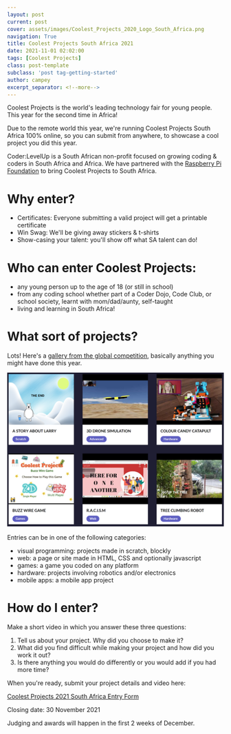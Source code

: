 ```yaml
---
layout: post
current: post
cover: assets/images/Coolest_Projects_2020_Logo_South_Africa.png
navigation: True
title: Coolest Projects South Africa 2021
date: 2021-11-01 02:02:00
tags: [Coolest Projects]
class: post-template
subclass: 'post tag-getting-started'
author: campey
excerpt_separator: <!--more-->
---
```


Coolest Projects is the world's leading technology fair for young people. This year for the second time in Africa!

Due to the remote world this year, we're running Coolest Projects South Africa 100% online, so you can submit from anywhere, to showcase a cool project you did this year.

<!--more-->

Coder:LevelUp is a South African non-profit focused on growing coding & coders in South Africa and Africa. We have partnered with the [Raspberry Pi Foundation](https://www.raspberrypi.org/) to bring Coolest Projects to South Africa. 

# Why enter?
 * Certificates: Everyone submitting a valid project will get a printable certificate
 * Win Swag: We'll be giving away stickers & t-shirts
 * Show-casing your talent: you'll show off what SA talent can do!

# Who can enter Coolest Projects:
 * any young person up to the age of 18 (or still in school)
 * from any coding school whether part of a Coder Dojo, Code Club, or school society, learnt with mom/dad/aunty, self-taught
 * living and learning in South Africa!

# What sort of projects? 
Lots! Here's a [gallery from the global competition](https://online.coolestprojects.org/gallery), basically anything you might have done this year.

![Global Gallery](assets/images/global_gallery.png)

Entries can be in one of the following categories:
 * visual programming: projects made in scratch, blockly
 * web: a page or site made in HTML, CSS and optionally javascript
 * games: a game you coded on any platform
 * hardware: projects involving robotics and/or electronics
 * mobile apps: a mobile app project

# How do I enter?

Make a short video in which you answer these three questions:
 1. Tell us about your project. Why did you choose to make it?
 2. What did you find difficult while making your project and how did you work it out?
 3. Is there anything you would do differently or you would add if you had more time?

When you're ready, submit your project details and video here: 

[Coolest Projects 2021 South Africa Entry Form]()

Closing date: 30 November 2021

Judging and awards will happen in the first 2 weeks of December.